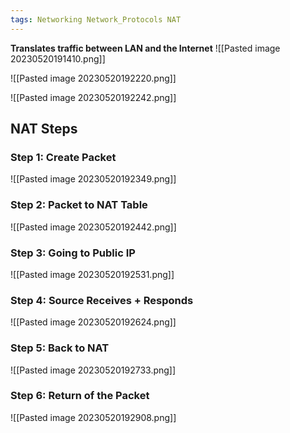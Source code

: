 ```yaml
---
tags: Networking Network_Protocols NAT
---
```


**Translates traffic between LAN and the Internet**
![[Pasted image 20230520191410.png]]

![[Pasted image 20230520192220.png]]

![[Pasted image 20230520192242.png]]

## NAT Steps
### Step 1: Create Packet
![[Pasted image 20230520192349.png]]

### Step 2: Packet to NAT Table
![[Pasted image 20230520192442.png]]

### Step 3: Going to Public IP
![[Pasted image 20230520192531.png]]

### Step 4: Source Receives + Responds
![[Pasted image 20230520192624.png]]

### Step 5: Back to NAT
![[Pasted image 20230520192733.png]]

### Step 6: Return of the Packet
![[Pasted image 20230520192908.png]]

